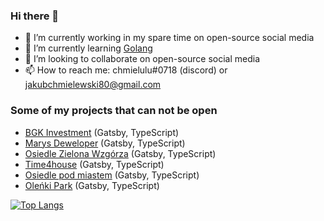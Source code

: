 
### Hi there 👋

- 🔭 I’m currently working in my spare time on open-source social media
- 🌱 I’m currently learning [Golang](https://go.dev/)
- 👯 I’m looking to collaborate on open-source social media
- 📫 How to reach me: chmielulu#0718 (discord) or jakubchmielewski80@gmail.com

### Some of my projects that can not be open
- [BGK Investment](https://bgkinvestment.pl/) (Gatsby, TypeScript)
- [Marys Deweloper](https://marysdeweloper.pl/) (Gatsby, TypeScript)
- [Osiedle Zielona Wzgórza](https://osiedlemlawa.pl/) (Gatsby, TypeScript)
- [Time4house](https://time4house.com/) (Gatsby, TypeScript)
- [Osiedle pod miastem](https://osiedlepodmiastem.pl/) (Gatsby, TypeScript)
- [Oleńki Park](https://olenkipark.pl/) (Gatsby, TypeScript)

[![Top Langs](https://github-readme-stats.vercel.app/api/top-langs/?username=chmielulu&layout=compact&theme=radical)](https://github.com/anuraghazra/github-readme-stats)

